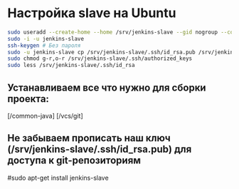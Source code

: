 # Настройка slave на Ubuntu

```bash
sudo useradd --create-home --home /srv/jenkins-slave --gid nogroup --comment "Login for Jenkins slave" jenkins-slave
sudo -i -u jenkins-slave
ssh-keygen # Без пароля
sudo -u jenkins-slave cp /srv/jenkins-slave/.ssh/id_rsa.pub /srv/jenkins-slave/.ssh/authorized_keys
sudo chmod g-r,o-r /srv/jenkins-slave/.ssh/authorized_keys
sudo less /srv/jenkins-slave/.ssh/id_rsa
```

## Устанавливаем все что нужно для сборки проекта:
[/common-java]
[/vcs/git]

## Не забываем прописать наш ключ (/srv/jenkins-slave/.ssh/id_rsa.pub) для доступа к git-репозиториям

#sudo apt-get install jenkins-slave
